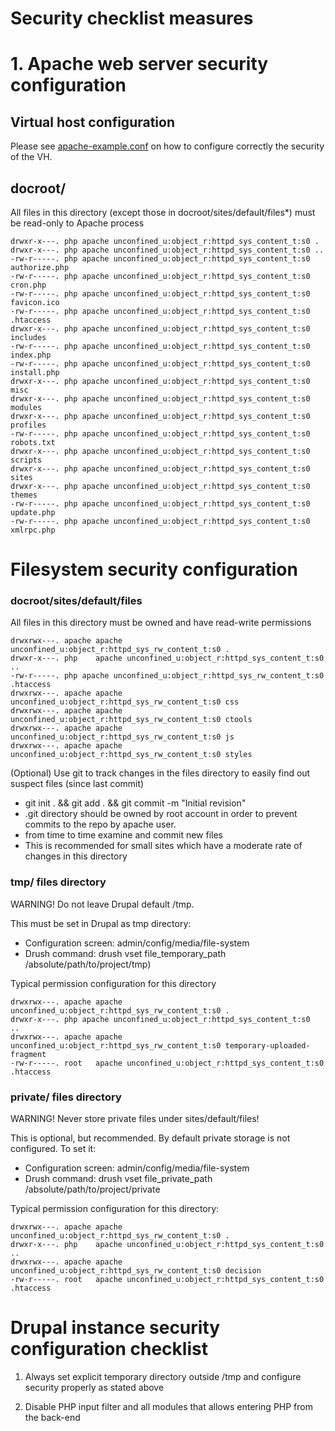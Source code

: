 # Security checklist measures

# 1. Apache web server security configuration

## Virtual host configuration

Please see [apache-example.conf](../etc/apache-example.conf) on how to configure correctly the security of the VH. 


## docroot/

All files in this directory (except those in docroot/sites/default/files*) must be read-only to Apache process

```
drwxr-x---. php apache unconfined_u:object_r:httpd_sys_content_t:s0 .
drwxr-x---. php apache unconfined_u:object_r:httpd_sys_content_t:s0 ..
-rw-r-----. php apache unconfined_u:object_r:httpd_sys_content_t:s0 authorize.php
-rw-r-----. php apache unconfined_u:object_r:httpd_sys_content_t:s0 cron.php
-rw-r-----. php apache unconfined_u:object_r:httpd_sys_content_t:s0 favicon.ico
-rw-r-----. php apache unconfined_u:object_r:httpd_sys_content_t:s0 .htaccess
drwxr-x---. php apache unconfined_u:object_r:httpd_sys_content_t:s0 includes
-rw-r-----. php apache unconfined_u:object_r:httpd_sys_content_t:s0 index.php
-rw-r-----. php apache unconfined_u:object_r:httpd_sys_content_t:s0 install.php
drwxr-x---. php apache unconfined_u:object_r:httpd_sys_content_t:s0 misc
drwxr-x---. php apache unconfined_u:object_r:httpd_sys_content_t:s0 modules
drwxr-x---. php apache unconfined_u:object_r:httpd_sys_content_t:s0 profiles
-rw-r-----. php apache unconfined_u:object_r:httpd_sys_content_t:s0 robots.txt
drwxr-x---. php apache unconfined_u:object_r:httpd_sys_content_t:s0 scripts
drwxr-x---. php apache unconfined_u:object_r:httpd_sys_content_t:s0 sites
drwxr-x---. php apache unconfined_u:object_r:httpd_sys_content_t:s0 themes
-rw-r-----. php apache unconfined_u:object_r:httpd_sys_content_t:s0 update.php
-rw-r-----. php apache unconfined_u:object_r:httpd_sys_content_t:s0 xmlrpc.php
```

# Filesystem security configuration

### docroot/sites/default/files

All files in this directory must be owned and have read-write permissions

```
drwxrwx---. apache apache unconfined_u:object_r:httpd_sys_rw_content_t:s0 .
drwxr-x---. php    apache unconfined_u:object_r:httpd_sys_content_t:s0 ..
-rw-r-----. php apache unconfined_u:object_r:httpd_sys_rw_content_t:s0 .htaccess
drwxrwx---. apache apache unconfined_u:object_r:httpd_sys_rw_content_t:s0 css
drwxrwx---. apache apache unconfined_u:object_r:httpd_sys_rw_content_t:s0 ctools
drwxrwx---. apache apache unconfined_u:object_r:httpd_sys_rw_content_t:s0 js
drwxrwx---. apache apache unconfined_u:object_r:httpd_sys_rw_content_t:s0 styles
```

(Optional) Use git to track changes in the files directory to easily find out suspect files (since last commit)

  * git init . && git add . && git commit -m "Initial revision"
  * .git directory should be owned by root account in order to prevent commits to the repo by apache user.
  * from time to time examine and commit new files
  * This is recommended for small sites which have a moderate rate of changes in this directory


### tmp/ files directory

WARNING! Do not leave Drupal default /tmp.

This must be set in Drupal as tmp directory:

* Configuration screen: admin/config/media/file-system
* Drush command: drush vset file_temporary_path /absolute/path/to/project/tmp)

Typical permission configuration for this directory

```
drwxrwx---. apache apache unconfined_u:object_r:httpd_sys_rw_content_t:s0 .
drwxr-x---. php apache unconfined_u:object_r:httpd_sys_content_t:s0    ..
drwxrwx---. apache apache unconfined_u:object_r:httpd_sys_rw_content_t:s0 temporary-uploaded-fragment
-rw-r-----. root   apache unconfined_u:object_r:httpd_sys_content_t:s0 .htaccess
```


### private/ files directory

WARNING! Never store private files under sites/default/files!

This is optional, but recommended. By default private storage is not configured. To set it:

* Configuration screen: admin/config/media/file-system
* Drush command: drush vset file_private_path /absolute/path/to/project/private

Typical permission configuration for this directory:

```
drwxrwx---. apache apache unconfined_u:object_r:httpd_sys_rw_content_t:s0 .
drwxr-x---. php    apache unconfined_u:object_r:httpd_sys_content_t:s0 ..
drwxrwx---. apache apache unconfined_u:object_r:httpd_sys_rw_content_t:s0 decision
-rw-r-----. root   apache unconfined_u:object_r:httpd_sys_content_t:s0 .htaccess
```

# Drupal instance security configuration checklist

1. Always set explicit temporary directory outside /tmp and configure security properly as stated above

2. Disable PHP input filter and all modules that allows entering PHP from the back-end


